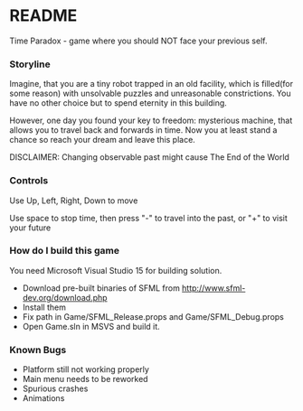 # README #

Time Paradox - game where you should NOT face your previous self.

### Storyline ###

Imagine, that you are a tiny robot trapped in an old facility, which is filled(for some reason) with unsolvable puzzles and unreasonable constrictions. You have no other choice but to spend eternity in this building. 

However, one day you found your key to freedom: mysterious machine, that allows you to travel back and forwards in time. Now you at least stand a chance so reach your dream and leave this place.

DISCLAIMER: Changing observable past might cause The End of the World

### Controls ###

Use Up, Left, Right, Down to move

Use space to stop time, then press "-" to travel into the past, or "+" to visit your future

### How do I build this game ###

You need Microsoft Visual Studio 15 for building solution.

- Download pre-built binaries of SFML from http://www.sfml-dev.org/download.php
- Install them
- Fix path in Game/SFML_Release.props and Game/SFML_Debug.props
- Open Game.sln in MSVS and build it.

### Known Bugs ###

- Platform still not working properly
- Main menu needs to be reworked
- Spurious crashes
- Animations